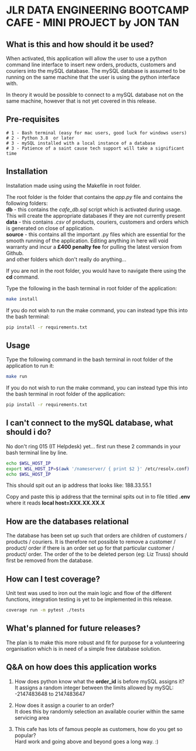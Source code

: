 
# JLR DATA ENGINEERING BOOTCAMP CAFE - MINI PROJECT by JON TAN
##

## What is this and how should it be used?
When activated, this application will allow the user to use a python command line interface to insert new orders, products, customers and couriers into the mySQL database. The mySQL database is assumed to be running on the same machine that the user is using the python interface with.

In theory it would be possible to connect to a mySQL database not on the same machine, however that is not yet covered in this release.


## Pre-requisites
```
# 1 - Bash terminal (easy for mac users, good luck for windows users)
# 2 - Python 3.8  or later
# 3 - mySQL installed with a local instance of a database
# 3 - Patience of a saint cause tech support will take a significant time
```


## Installation
Installation made using using the Makefile in root folder. 

The root folder is the folder that contains the <i>app.py</i> file and contains the following folders:
<br><b>db</b> - this contains the <i>cafe_db.sql</i> script which is activated during usage. This will create the appropriate databases if they are not currently present
<br><b>data</b> - this contains <i>.csv</i> of products, couriers, customers and orders which is generated on close of application.
<br><b>source</b> - this contains all the important .py files which are essential for the smooth running of the application. Editing anything in here will void warranty and incur a <b>£400 penalty fee</b> for pulling the latest version from Github.
<br>and other folders which don't really do anything... 

If you are not in the root folder, you would have to navigate there using the <b>cd </b> command.


Type the following in the bash terminal in root folder of the application:

```bash
make install
```
If you do not wish to run the make command, you can instead type this into the bash terminal:
```bash
pip install -r requirements.txt
```


## Usage
Type the following command in the bash terminal in root folder of the application to run it:

```bash
make run
```
If you do not wish to run the make command, you can instead type this into the bash terminal in root folder of the application:
```bash
pip install -r requirements.txt
```
## I can't connect to the mySQL database, what should i do?
No don't ring 015 (IT Helpdesk) yet... first run these 2 commands in your bash terminal line by line.
```bash
echo $WSL_HOST_IP
export WSL_HOST_IP=$(awk '/nameserver/ { print $2 }' /etc/resolv.conf)
echo $WSL_HOST_IP
```
This should spit out an ip address that looks like:
188.33.55.1

Copy and paste this ip address that the terminal spits out in to file titled <b>.env</b> where it reads <b>local host=XXX.XX.XX.X</b>

## How are the databases relational
The database has been set up such that orders are children of customers / products / couriers. It is therefore not possible to remove a customer / product/ order if there is an order set up for that particular customer / product/ order. The order of the to be deleted person (eg: Liz Truss) should first be removed from the database.


## How can I test coverage?
Unit test was used to iron out the main logic and flow of the different functions, integration testing is yet to be implemented in this release.
```bash
coverage run -m pytest ./tests
```

## What's planned for future releases?
The plan is to make this more robust and fit for purpose for a volunteering organisation which is in need of a simple free database solution.

## Q&A on how does this application works
1. How does python know what the <b>order_id</b> is before mySQL assigns it?
<br>It assigns a random integer between the limits allowed by mySQL: -2147483648 to 2147483647

2. How does it assign a courier to an order?
<br> It does this by randomly selection an available courier within the same servicing area

3. This cafe has lots of famous people as customers, how do you get so popular?
<br> Hard work and going above and beyond goes a long way. :)